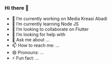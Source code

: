 ### Hi there 👋


- 🔭 I’m currently working on Media Kreasi Abadi
- 🌱 I’m currently learning Node JS
- 👯 I’m looking to collaborate on Flutter
- 🤔 I’m looking for help with 
- 💬 Ask me about ...
- 📫 How to reach me: ...
- 😄 Pronouns: ...
- ⚡ Fun fact: ...
